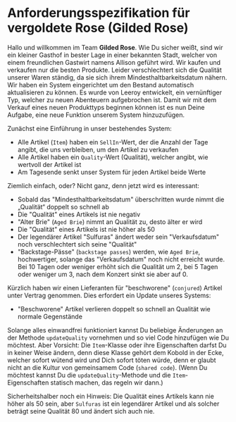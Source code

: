 # Anforderungsspezifikation für vergoldete Rose (Gilded Rose)

Hallo und willkommen im Team **Gilded Rose**. Wie Du sicher weißt, sind wir ein kleiner Gasthof in bester Lage in einer bekannten Stadt, welcher von einem freundlichen Gastwirt namens Allison geführt wird. 
Wir kaufen und verkaufen nur die besten Produkte.
Leider verschlechtert sich die Qualität unserer Waren ständig, da sie sich ihrem Mindesthaltbarkeitsdatum nähern. 
Wir haben ein System eingerichtet um den Bestand automatisch aktualisieren zu können. 
Es wurde von Leeroy entwickelt, ein vernünftiger Typ, welcher zu neuen Abenteuern aufgebrochen ist. 
Damit wir mit dem Verkauf eines neuen Produkttyps beginnen können ist es nun Deine Aufgabe, eine neue Funktion unserem System hinzuzufügen. 

Zunächst eine Einführung in unser bestehendes System: 
* Alle Artikel (`Item`) haben ein `SellIn`-Wert, der die Anzahl der Tage angibt, die uns verbleiben, um den Artikel zu verkaufen
* Alle Artikel haben ein `Quality`-Wert (Qualität), welcher angibt, wie wertvoll der Artikel ist
* Am Tagesende senkt unser System für jeden Artikel beide Werte

Ziemlich einfach, oder? Nicht ganz, denn jetzt wird es interessant: 

* Sobald das "Mindesthaltbarkeitsdatum" überschritten wurde nimmt die „Qualität“ doppelt so schnell ab
* Die "Qualität" eines Artikels ist nie negativ
* "Alter Brie" (`Aged Brie`) nimmt an Qualität zu, desto älter er wird
* Die "Qualität" eines Artikels ist nie höher als 50
* Der legendärer Artikel "Sulfuras" ändert weder sein "Verkaufsdatum" noch verschlechtert sich seine "Qualität"
* "Backstage-Pässe" (`backstage passes`) werden, wie `Aged Brie`, hochwertiger, solange das "Verkaufsdatum" noch nicht erreicht wurde. 
  Bei 10 Tagen oder weniger erhöht sich die Qualität um 2, bei 5 Tagen oder weniger um 3, nach dem Konzert sinkt sie aber auf 0. 

Kürzlich haben wir einen Lieferanten für "beschworene" (`conjured`) Artikel unter Vertrag genommen. Dies erfordert ein Update unseres Systems: 
* "Beschworene" Artikel verlieren doppelt so schnell an Qualität wie normale Gegenstände

Solange alles einwandfrei funktioniert kannst Du beliebige Änderungen an der Methode `updateQuality` vornehmen und so viel Code hinzufügen wie Du möchtest. Aber Vorsicht: Die `Item`-Klasse oder ihre Eigenschaften darfst Du in keiner Weise ändern, denn diese Klasse gehört dem Kobold in der Ecke, welcher sofort wütend wird und Dich sofort töten würde, denn er glaubt nicht an die Kultur von gemeinsamem Code (`shared code`). 
(Wenn Du möchtest kannst Du die `updateQuality`-Methode und die `Item`-Eigenschaften statisch machen, das regeln wir dann.) 

Sicherheitshalber noch ein Hinweis: Die Qualität eines Artikels kann nie höher als 50 sein, aber `Sulfuras` ist ein legendärer Artikel und als solcher beträgt seine Qualität 80 und ändert sich auch nie. 
